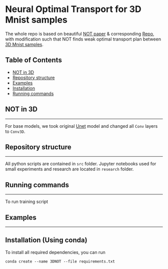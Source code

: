 # Neural Optimal Transport for 3D Mnist samples

The whole repo is based on beautiful [NOT paper](https://openreview.net/forum?id=d8CBRlWNkqH) & corresponding [Repo](https://github.com/iamalexkorotin/NeuralOptimalTransport), with modification such that NOT finds weak optimal transport plan between [3D Mnist samples](https://openreview.net/forum?id=d8CBRlWNkqH).

## Table of Contents
- [NOT in 3D](#Idea)
- [Repository structure](#repo)
- [Examples](#examples)
- [Installation](#install)
- [Running commands](#running)
## NOT in 3D
----
For base models, we took original [Unet](https://arxiv.org/abs/1505.04597) model and changed all `Conv` layers to `Conv3D`.
## Repository structure
------
All python scripts are contained in `src` folder. Jupyter notebooks used for small experiments and research are located in `research` folder.

## Running commands
----
To run training script 
## Examples
-----

## Installation (Using conda)
To install all required dependencies, you can run
```
conda create --name 3DNOT --file requirements.txt
```
